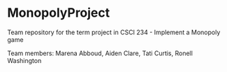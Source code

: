 # MonopolyProject
Team repository for the term project in CSCI 234 - Implement a Monopoly game 

Team members: Marena Abboud, Aiden Clare, Tati Curtis, Ronell Washington
